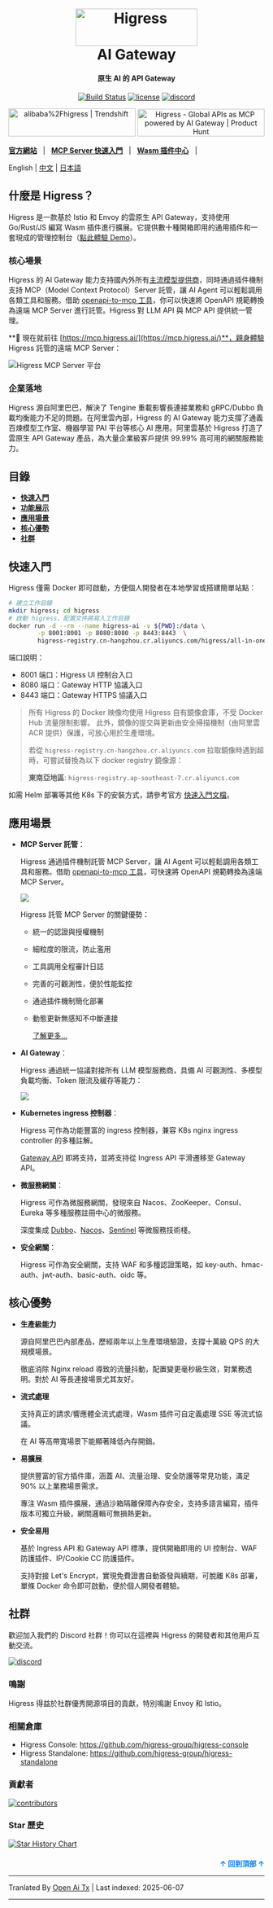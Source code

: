 <a name="readme-top"></a>
<h1 align="center">
    <img src="https://img.alicdn.com/imgextra/i2/O1CN01NwxLDd20nxfGBjxmZ_!!6000000006895-2-tps-960-290.png" alt="Higress" width="240" height="72.5">
  <br>
  AI Gateway
</h1>
<h4 align="center"> 原生 AI 的 API Gateway </h4>

<div align="center">
    
[![Build Status](https://github.com/alibaba/higress/actions/workflows/build-and-test.yaml/badge.svg?branch=main)](https://github.com/alibaba/higress/actions)
[![license](https://img.shields.io/github/license/alibaba/higress.svg)](https://www.apache.org/licenses/LICENSE-2.0.html)
[![discord](https://img.shields.io/discord/1364956090566971515?color=5865F2&label=discord&labelColor=black&logo=discord&logoColor=white&style=flat-square)](https://discord.gg/tSbww9VDaM)

<a href="https://trendshift.io/repositories/10918" target="_blank"><img src="https://trendshift.io/api/badge/repositories/10918" alt="alibaba%2Fhigress | Trendshift" style="width: 250px; height: 55px;" width="250" height="55"/></a> <a href="https://www.producthunt.com/posts/higress?embed=true&utm_source=badge-featured&utm_medium=badge&utm_souce=badge-higress" target="_blank"><img src="https://api.producthunt.com/widgets/embed-image/v1/featured.svg?post_id=951287&theme=light&t=1745492822283" alt="Higress - Global&#0032;APIs&#0032;as&#0032;MCP&#0032;powered&#0032;by&#0032;AI&#0032;Gateway | Product Hunt" style="width: 250px; height: 54px;" width="250" height="54" /></a>

</div>

[**官方網站**](https://higress.ai/en/) &nbsp; |
&nbsp; [**MCP Server 快速入門**](https://higress.cn/en/ai/mcp-quick-start/) &nbsp; |
&nbsp; [**Wasm 插件中心**](https://higress.cn/en/plugin/) &nbsp; |

<p>
   English | <a href="README_ZH.md">中文<a/> | <a href="README_JP.md">日本語<a/>
</p>

## 什麼是 Higress？

Higress 是一款基於 Istio 和 Envoy 的雲原生 API Gateway，支持使用 Go/Rust/JS 編寫 Wasm 插件進行擴展。它提供數十種開箱即用的通用插件和一套現成的管理控制台（[點此體驗 Demo](http://demo.higress.io/)）。

### 核心場景

Higress 的 AI Gateway 能力支持國內外所有[主流模型提供商](https://raw.githubusercontent.com/alibaba/higress/main/plugins/wasm-go/extensions/ai-proxy/provider)，同時通過插件機制支持 MCP（Model Context Protocol）Server 託管，讓 AI Agent 可以輕鬆調用各類工具和服務。借助 [openapi-to-mcp 工具](https://github.com/higress-group/openapi-to-mcpserver)，你可以快速將 OpenAPI 規範轉換為遠端 MCP Server 進行託管。Higress 對 LLM API 與 MCP API 提供統一管理。

**🌟 現在就前往 [https://mcp.higress.ai/](https://mcp.higress.ai/)**，親身體驗 Higress 託管的遠端 MCP Server：

![Higress MCP Server 平台](https://img.alicdn.com/imgextra/i2/O1CN01nmVa0a1aChgpyyWOX_!!6000000003294-0-tps-3430-1742.jpg)

### 企業落地

Higress 源自阿里巴巴，解決了 Tengine 重載影響長連接業務和 gRPC/Dubbo 負載均衡能力不足的問題。在阿里雲內部，Higress 的 AI Gateway 能力支撐了通義百煉模型工作室、機器學習 PAI 平台等核心 AI 應用。阿里雲基於 Higress 打造了雲原生 API Gateway 產品，為大量企業級客戶提供 99.99% 高可用的網關服務能力。

## 目錄

- [**快速入門**](#quick-start)    
- [**功能展示**](#feature-showcase)
- [**應用場景**](#use-cases)
- [**核心優勢**](#core-advantages)
- [**社群**](#community)

## 快速入門

Higress 僅需 Docker 即可啟動，方便個人開發者在本地學習或搭建簡單站點：

```bash
# 建立工作目錄
mkdir higress; cd higress
# 啟動 higress，配置文件將寫入工作目錄
docker run -d --rm --name higress-ai -v ${PWD}:/data \
        -p 8001:8001 -p 8080:8080 -p 8443:8443  \
        higress-registry.cn-hangzhou.cr.aliyuncs.com/higress/all-in-one:latest
```

端口說明：

- 8001 端口：Higress UI 控制台入口
- 8080 端口：Gateway HTTP 協議入口
- 8443 端口：Gateway HTTPS 協議入口

> 所有 Higress 的 Docker 映像均使用 Higress 自有鏡像倉庫，不受 Docker Hub 流量限制影響。
> 此外，鏡像的提交與更新由安全掃描機制（由阿里雲 ACR 提供）保護，可放心用於生產環境。
> 
> 若從 `higress-registry.cn-hangzhou.cr.aliyuncs.com` 拉取鏡像時遇到超時，可嘗試替換為以下 docker registry 鏡像源：
> 
> **東南亞地區**: `higress-registry.ap-southeast-7.cr.aliyuncs.com`

如需 Helm 部署等其他 K8s 下的安裝方式，請參考官方 [快速入門文檔](https://higress.io/en-us/docs/user/quickstart)。

## 應用場景

- **MCP Server 託管**：

  Higress 通過插件機制託管 MCP Server，讓 AI Agent 可以輕鬆調用各類工具和服務。借助 [openapi-to-mcp 工具](https://github.com/higress-group/openapi-to-mcpserver)，可快速將 OpenAPI 規範轉換為遠端 MCP Server。

  ![](https://img.alicdn.com/imgextra/i1/O1CN01wv8H4g1mS4MUzC1QC_!!6000000004952-2-tps-1764-597.png)

  Higress 託管 MCP Server 的關鍵優勢：
  - 統一的認證與授權機制
  - 細粒度的限流，防止濫用
  - 工具調用全程審計日誌
  - 完善的可觀測性，便於性能監控
  - 通過插件機制簡化部署
  - 動態更新無感知不中斷連接

     [了解更多...](https://higress.cn/en/ai/mcp-quick-start/?spm=36971b57.7beea2de.0.0.d85f20a94jsWGm)

- **AI Gateway**：

  Higress 通過統一協議對接所有 LLM 模型服務商，具備 AI 可觀測性、多模型負載均衡、Token 限流及緩存等能力：

  ![](https://img.alicdn.com/imgextra/i2/O1CN01izmBNX1jbHT7lP3Yr_!!6000000004566-0-tps-1920-1080.jpg)

- **Kubernetes ingress 控制器**：

  Higress 可作為功能豐富的 ingress 控制器，兼容 K8s nginx ingress controller 的多種註解。

  [Gateway API](https://gateway-api.sigs.k8s.io/) 即將支持，並將支持從 Ingress API 平滑遷移至 Gateway API。
  
- **微服務網關**：

  Higress 可作為微服務網關，發現來自 Nacos、ZooKeeper、Consul、Eureka 等多種服務註冊中心的微服務。

  深度集成 [Dubbo](https://github.com/apache/dubbo)、[Nacos](https://github.com/alibaba/nacos)、[Sentinel](https://github.com/alibaba/Sentinel) 等微服務技術棧。

- **安全網關**：

  Higress 可作為安全網關，支持 WAF 和多種認證策略，如 key-auth、hmac-auth、jwt-auth、basic-auth、oidc 等。

## 核心優勢

- **生產級能力**

  源自阿里巴巴內部產品，歷經兩年以上生產環境驗證，支撐十萬級 QPS 的大規模場景。

  徹底消除 Nginx reload 導致的流量抖動，配置變更毫秒級生效，對業務透明。對於 AI 等長連接場景尤其友好。

- **流式處理**

  支持真正的請求/響應體全流式處理，Wasm 插件可自定義處理 SSE 等流式協議。

  在 AI 等高帶寬場景下能顯著降低內存開銷。
    
- **易擴展**
  
  提供豐富的官方插件庫，涵蓋 AI、流量治理、安全防護等常見功能，滿足 90% 以上業務場景需求。

  專注 Wasm 插件擴展，通過沙箱隔離保障內存安全，支持多語言編寫，插件版本可獨立升級，網關邏輯可無損熱更新。

- **安全易用**
  
  基於 Ingress API 和 Gateway API 標準，提供開箱即用的 UI 控制台、WAF 防護插件、IP/Cookie CC 防護插件。

  支持對接 Let's Encrypt，實現免費證書自動簽發與續期，可脫離 K8s 部署，單條 Docker 命令即可啟動，便於個人開發者體驗。

## 社群

歡迎加入我們的 Discord 社群！你可以在這裡與 Higress 的開發者和其他用戶互動交流。

[![discord](https://img.shields.io/discord/1364956090566971515?color=5865F2&label=discord&labelColor=black&logo=discord&logoColor=white&style=for-the-badge)](https://discord.gg/tSbww9VDaM)


### 鳴謝

Higress 得益於社群優秀開源項目的貢獻，特別鳴謝 Envoy 和 Istio。

### 相關倉庫

- Higress Console: https://github.com/higress-group/higress-console
- Higress Standalone: https://github.com/higress-group/higress-standalone

### 貢獻者

<a href="https://github.com/alibaba/higress/graphs/contributors">
  <img alt="contributors" src="https://contrib.rocks/image?repo=alibaba/higress"/>
</a>

### Star 歷史

[![Star History Chart](https://api.star-history.com/svg?repos=alibaba/higress&type=Date)](https://star-history.com/#alibaba/higress&Date)

<p align="right" style="font-size: 14px; color: #555; margin-top: 20px;">
    <a href="#readme-top" style="text-decoration: none; color: #007bff; font-weight: bold;">
        ↑ 回到頂部 ↑
    </a>
</p>

---

Tranlated By [Open Ai Tx](https://github.com/OpenAiTx/OpenAiTx) | Last indexed: 2025-06-07

---